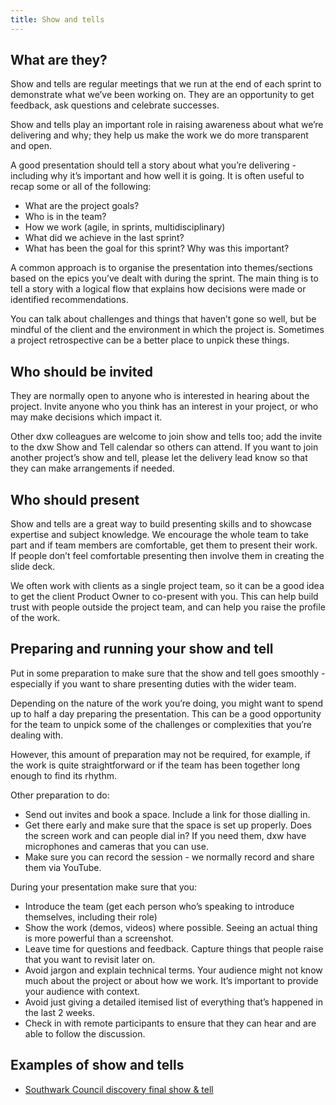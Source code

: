 ```yaml
---
title: Show and tells
---
```


## What are they?

Show and tells are regular meetings that we run at the end of each sprint to demonstrate what we’ve been working on. They are an opportunity to get feedback, ask questions and celebrate successes.

Show and tells play an important role in raising awareness about what we’re delivering and why; they help us make the work we do more transparent and open.

A good presentation should tell a story about what you’re delivering - including why it’s important and how well it is going. It is often useful to recap some or all of the following:

- What are the project goals?
- Who is in the team?
- How we work (agile, in sprints, multidisciplinary)
- What did we achieve in the last sprint?
- What has been the goal for this sprint? Why was this important?

A common approach is to organise the presentation into themes/sections based on the epics you’ve dealt with during the sprint. The main thing is to tell a story with a logical flow that explains how decisions were made or identified recommendations.

You can talk about challenges and things that haven’t gone so well, but be mindful of the client and the environment in which the project is. Sometimes a project retrospective can be a better place to unpick these things.

## Who should be invited

They are normally open to anyone who is interested in hearing about the project. Invite anyone who you think has an interest in your project, or who may make decisions which impact it.

Other dxw colleagues are welcome to join show and tells too; add the invite to the dxw Show and Tell calendar so others can attend. If you want to join another project’s show and tell, please let the delivery lead know so that they can make arrangements if needed.

## Who should present

Show and tells are a great way to build presenting skills and to showcase expertise and subject knowledge. We encourage the whole team to take part and if team members are comfortable, get them to present their work. If people don’t feel comfortable presenting then involve them in creating the slide deck.

We often work with clients as a single project team, so it can be a good idea to get the client Product Owner to co-present with you. This can help build trust with people outside the project team, and can help you raise the profile of the work.

## Preparing and running your show and tell

Put in some preparation to make sure that the show and tell goes smoothly - especially if you want to share presenting duties with the wider team.

Depending on the nature of the work you’re doing, you might want to spend up to half a day preparing the presentation. This can be a good opportunity for the team to unpick some of the challenges or complexities that you’re dealing with.

However, this amount of preparation may not be required, for example, if the work is quite straightforward or if the team has been together long enough to find its rhythm.

Other preparation to do:

- Send out invites and book a space. Include a link for those dialling in.
- Get there early and make sure that the space is set up properly. Does the screen work and can people dial in? If you need them, dxw have microphones and cameras that you can use.
- Make sure you can record the session - we normally record and share them via YouTube.

During your presentation make sure that you:

- Introduce the team (get each person who’s speaking to introduce themselves, including their role)
- Show the work (demos, videos) where possible. Seeing an actual thing is more powerful than a screenshot.
- Leave time for questions and feedback. Capture things that people raise that you want to revisit later on.
- Avoid jargon and explain technical terms. Your audience might not know much about the project or about how we work. It’s important to provide your audience with context.
- Avoid just giving a detailed itemised list of everything that’s happened in the last 2 weeks.
- Check in with remote participants to ensure that they can hear and are able to follow the discussion.

## Examples of show and tells

- [Southwark Council discovery final show & tell](https://docs.google.com/presentation/d/1zOX1Kfe_SVzf5fnIANroXPhgUlOd6gEtatg2kJkMVc0/edit#slide=id.g5fe190064c_6_403)
